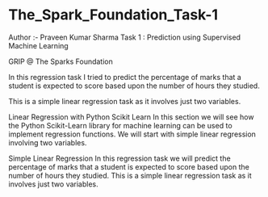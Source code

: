# The_Spark_Foundation_Task-1

Author :- Praveen Kumar Sharma
Task 1 : Prediction using Supervised Machine Learning

GRIP @ The Sparks Foundation

In this regression task I tried to predict the percentage of marks that a student is expected to score based upon the number of hours they studied.

This is a simple linear regression task as it involves just two variables.

Linear Regression with Python Scikit Learn
In this section we will see how the Python Scikit-Learn library for machine learning can be used to implement regression functions. We will start with simple linear regression involving two variables.

Simple Linear Regression
In this regression task we will predict the percentage of marks that a student is expected to score based upon the number of hours they studied. This is a simple linear regression task as it involves just two variables.

